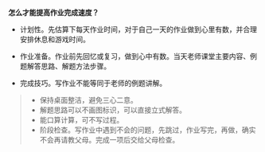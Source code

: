 **怎么才能提高作业完成速度？**

* 计划性。先估算下每天作业时间，对于自己一天的作业做到心里有数，并合理安排休息和游戏时间。
* 作业准备。作业前先回忆或复习，做到心中有数。当天老师课堂主要内容、例题解答思路、解题方法步骤。

* 完成技巧。写作业不能等同于老师的例题讲解。
> * 保持桌面整洁，避免三心二意。  
> * 解题思路可以不画图标识，可以直接立式解答。
> * 能口算计算，可不写过程。
> * 阶段检查。写作业中遇到不会的问题，先跳过，作业写完，再做，确实不会再请教父母。完成一项后交给父母检查。



